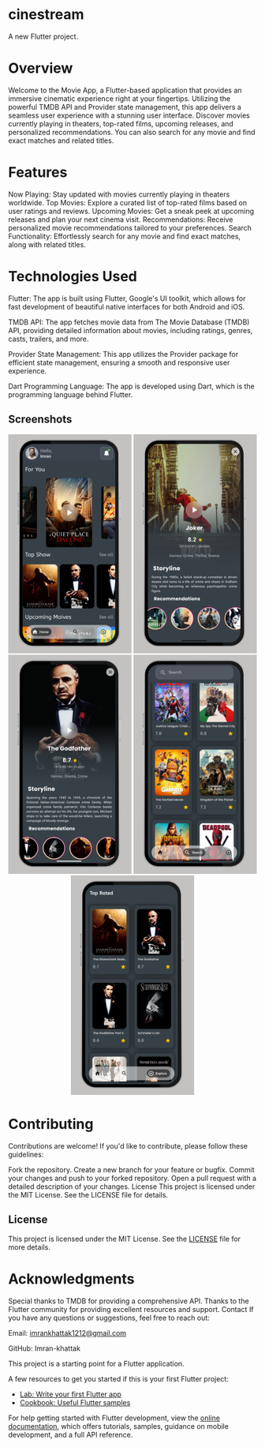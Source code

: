 # cinestream

A new Flutter project.

# Overview
Welcome to the Movie App, a Flutter-based application that provides an immersive cinematic experience right at your fingertips. Utilizing the powerful TMDB API and Provider state management, this app delivers a seamless user experience with a stunning user interface. Discover movies currently playing in theaters, top-rated films, upcoming releases, and personalized recommendations. You can also search for any movie and find exact matches and related titles.

# Features
Now Playing: Stay updated with movies currently playing in theaters worldwide.
Top Movies: Explore a curated list of top-rated films based on user ratings and reviews.
Upcoming Movies: Get a sneak peek at upcoming releases and plan your next cinema visit.
Recommendations: Receive personalized movie recommendations tailored to your preferences.
Search Functionality: Effortlessly search for any movie and find exact matches, along with related titles.

# Technologies Used

Flutter: The app is built using Flutter, Google's UI toolkit, which allows for fast development of beautiful native interfaces for both Android and iOS.

TMDB API: The app fetches movie data from The Movie Database (TMDB) API, providing detailed information about movies, including ratings, genres, casts, trailers, and more.

Provider State Management: This app utilizes the Provider package for efficient state management, ensuring a smooth and responsive user experience.

Dart Programming Language: The app is developed using Dart, which is the programming language behind Flutter.





## Screenshots

<p align="center">
  <img src="assets/home.png" alt="Home Screen" width="250"/>
  <img src="assets/details.png" alt="Details Screen" width="250"/>
  <img src="assets/details1.png" alt="Movie Details Screen" width="250"/>
    <img src="assets/search.png" alt="Search Screen" width="250"/>
  <img src="assets/explore.png" alt="Top Rate Screen" width="250"/>
</p>



# Contributing
Contributions are welcome! If you'd like to contribute, please follow these guidelines:

Fork the repository.
Create a new branch for your feature or bugfix.
Commit your changes and push to your forked repository.
Open a pull request with a detailed description of your changes.
License
This project is licensed under the MIT License. See the LICENSE file for details.


## License

This project is licensed under the MIT License. See the [LICENSE](LICENSE) file for more details.


# Acknowledgments
Special thanks to TMDB for providing a comprehensive API.
Thanks to the Flutter community for providing excellent resources and support.
Contact
If you have any questions or suggestions, feel free to reach out:

Email: imrankhattak1212@gmail.com

GitHub: Imran-khattak



This project is a starting point for a Flutter application.

A few resources to get you started if this is your first Flutter project:

- [Lab: Write your first Flutter app](https://docs.flutter.dev/get-started/codelab)
- [Cookbook: Useful Flutter samples](https://docs.flutter.dev/cookbook)

For help getting started with Flutter development, view the
[online documentation](https://docs.flutter.dev/), which offers tutorials,
samples, guidance on mobile development, and a full API reference.
